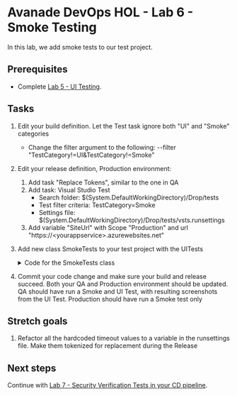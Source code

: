 # Avanade DevOps HOL - Lab 6 - Smoke Testing

In this lab, we add smoke tests to our test project.

## Prerequisites

- Complete [Lab 5 - UI Testing](lab-5-ui-testing.md).

## Tasks

1. Edit your build definition. Let the Test task ignore both "UI" and "Smoke" categories
    - Change the filter argument to the following: --filter "TestCategory!=UI&TestCategory!=Smoke"

1. Edit your release definition, Production environment:
    1. Add task "Replace Tokens", similar to the one in QA
    1. Add task: Visual Studio Test
        - Search folder: $(System.DefaultWorkingDirectory)/Drop/tests
        - Test filter criteria: TestCategory=Smoke
        - Settings file: $(System.DefaultWorkingDirectory)/Drop/tests/vsts.runsettings
    1. Add variable "SiteUrl" with Scope "Production" and url "https://\<yourappservice\>.azurewebsites.net"

1. Add new class SmokeTests to your test project with the UITests
    <details><summary>Code for the SmokeTests class</summary>

    ```csharp
    [TestClass]
    public class SmokeTests
    {
        public TestContext TestContext { get; set; }

        private string _siteUrl;
        private int _timeout;

        [TestInitialize()]
        public void MyTestInitialize()
        {
            if (TestContext.Properties.Contains("siteUrl"))
            {
                _siteUrl = TestContext.Properties["siteUrl"].ToString();
            }

            _timeout = 60000;
        }

        [TestMethod]
        [TestCategory("Smoke")]
        public void ValidateSiteIsAvailable()
        {
            try
            {
                var request = WebRequest.CreateHttp(_siteUrl);
                request.Timeout = _timeout;
                request.ReadWriteTimeout = _timeout;
                using (var response = (HttpWebResponse)request.GetResponse())
                {
                    // Assert
                    Assert.AreEqual(HttpStatusCode.OK, response.StatusCode);
                }
            }
            catch (Exception ex)
            {
                Console.WriteLine("Exception: {0}", ex.Message);
                Assert.Fail(ex.Message);
            }
        }
    }
    ```
    </details>

1. Commit your code change and make sure your build and release succeed. Both your QA and Production environment should be updated. QA should have run a Smoke and UI Test, with resulting screenshots from the UI Test. Production should have run a Smoke test only

## Stretch goals

1. Refactor all the hardcoded timeout values to a variable in the runsettings file. Make them tokenized for replacement during the Release

## Next steps

Continue with [Lab 7 - Security Verification Tests in your CD pipeline](lab-7-security-verification-tests.md).